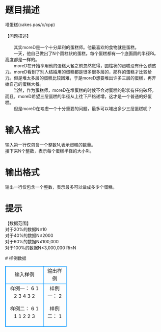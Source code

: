 # 

 
 # 题目描述 
<p>
堆蛋糕(cakes.pas/c/cpp)<br><br>【问题描述】<br><br>　　其实moreD是一个十分犀利的蛋糕师。他最喜欢的食物就是蛋糕。<br>　　一天，他自己做出了N个圆柱状的蛋糕，每个蛋糕都有一个底面圆的半径Ri。高度都是一样的。<br>　　moreD在开始享用他的蛋糕大餐之前忽然觉得，圆柱状的蛋糕没有什么诱惑力。moreD看到了别人结婚用的蛋糕都是很多很多层的，那样的蛋糕才比较给力。但是堆太多层的蛋糕比较困难，于是moreD想要堆出许多三层的蛋糕，再开始自己的蛋糕大餐。<br>　　当然，作为蛋糕师，moreD在堆蛋糕的时候不会对蛋糕的形状有任何破坏，而且，moreD希望三层蛋糕的半径从上往下严格递增。这才是一个普通的好蛋糕。<br>　　但是moreD在考虑一个十分重要的问题，最多可以堆出多少三层蛋糕呢？<br></p> 

 
 # 输入格式 
<p>
	输入第一行仅包含一个整数N,表示蛋糕的数量。<br>	接下来N个整数，表示每个蛋糕半径的大小Ri。<br></p> 

 
 # 输出格式 
<p>
输出一行仅包含一个整数，表示最多可以做成多少个蛋糕。<br></p> 

 
 # 提示 
<p>
【数据范围】<br>对于20%的数据N≤10  <br>对于40%的数据N≤2000<br>对于60%的数据N≤100,000<br>对于100%的数据N≤3,000,000  Ri≤N<br></p> 
# 样例数据
<style>
        table,table tr th, table tr td { border:1px solid #0094ff; }
        table { width: 200px; min-height: 25px; line-height: 25px; text-align: center; border-collapse: collapse;}   
    </style>
<table>
	<tr>
		<td>输入样例</td>
		<td>输出样例</td>
	</tr>
<tr><td>样例一：
6
1 2 3 4 3 2

样例二：
6
1 1 1 2 2 3
</td><td>样例一：
2

样例二：
1</td></tr></table>

